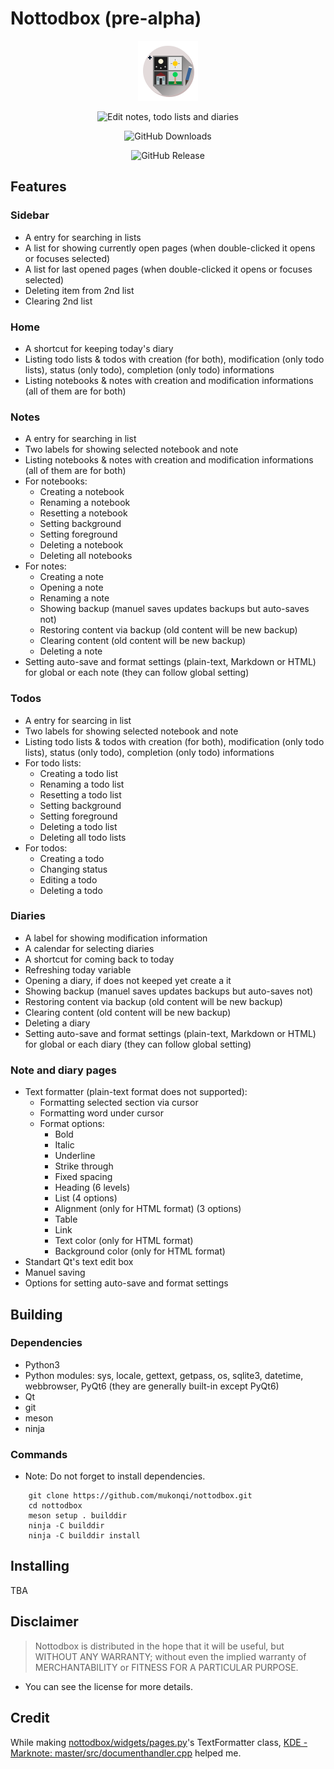 # Nottodbox (pre-alpha)

<p align="center"><img src="./data/io.github.mukonqi.nottodbox.svg" alt="Nottodbox Icon"></img></a></p>
<p align="center"><img src="https://img.shields.io/badge/Edit notes, todo lists and diaries-376296" alt="Edit notes, todo lists and diaries"></img></p>
<p align="center"><img src="https://img.shields.io/github/downloads/mukonqi/nottodbox/total?label=Downloads" alt="GitHub Downloads"></img></p>
<p align="center"><img src="https://img.shields.io/github/v/release/mukonqi/nottodbox?label=Latest Release" alt="GitHub Release"></p>


## Features
### Sidebar
- A entry for searching in lists
- A list for showing currently open pages (when double-clicked it opens or focuses selected)
- A list for last opened pages (when double-clicked it opens or focuses selected)
- Deleting item from 2nd list
- Clearing 2nd list

### Home
- A shortcut for keeping today's diary
- Listing todo lists & todos with creation (for both), modification (only todo lists), status (only todo), completion (only todo) informations
- Listing notebooks & notes with creation and modification informations (all of them are for both)

### Notes
- A entry for searching in list
- Two labels for showing selected notebook and note
- Listing notebooks & notes with creation and modification informations (all of them are for both)
- For notebooks:
    - Creating a notebook
    - Renaming a notebook
    - Resetting a notebook
    - Setting background
    - Setting foreground
    - Deleting a notebook
    - Deleting all notebooks
- For notes:
    - Creating a note
    - Opening a note
    - Renaming a note
    - Showing backup (manuel saves updates backups but auto-saves not)
    - Restoring content via backup (old content will be new backup)
    - Clearing content (old content will be new backup)
    - Deleting a note
- Setting auto-save and format settings (plain-text, Markdown or HTML) for global or each note (they can follow global setting)

### Todos
- A entry for searcing in list
- Two labels for showing selected notebook and note
- Listing todo lists & todos with creation (for both), modification (only todo lists), status (only todo), completion (only todo) informations
- For todo lists:
    - Creating a todo list
    - Renaming a todo list
    - Resetting a todo list
    - Setting background
    - Setting foreground
    - Deleting a todo list
    - Deleting all todo lists
- For todos:
    - Creating a todo
    - Changing status
    - Editing a todo
    - Deleting a todo

### Diaries
- A label for showing modification information
- A calendar for selecting diaries
- A shortcut for coming back to today
- Refreshing today variable
- Opening a diary, if does not keeped yet create a it
- Showing backup (manuel saves updates backups but auto-saves not)
- Restoring content via backup (old content will be new backup)
- Clearing content (old content will be new backup)
- Deleting a diary
- Setting auto-save and format settings (plain-text, Markdown or HTML) for global or each diary (they can follow global setting)

### Note and diary pages
- Text formatter (plain-text format does not supported):
    - Formatting selected section via cursor
    - Formatting word under cursor
    - Format options:
        - Bold
        - Italic
        - Underline
        - Strike through
        - Fixed spacing
        - Heading (6 levels)
        - List (4 options)
        - Alignment (only for HTML format) (3 options)
        - Table
        - Link
        - Text color (only for HTML format)
        - Background color (only for HTML format)
- Standart Qt's text edit box
- Manuel saving
- Options for setting auto-save and format settings


## Building
### Dependencies
- Python3
- Python modules: sys, locale, gettext, getpass, os, sqlite3, datetime, webbrowser, PyQt6 (they are generally built-in except PyQt6)
- Qt
- git
- meson
- ninja

### Commands
- Note: Do not forget to install dependencies.
```
    git clone https://github.com/mukonqi/nottodbox.git
    cd nottodbox
    meson setup . builddir
    ninja -C builddir
    ninja -C builddir install
```


## Installing
TBA


## Disclaimer
> Nottodbox is distributed in the hope that it will be useful, but WITHOUT ANY WARRANTY; without even the implied warranty of MERCHANTABILITY or FITNESS FOR A PARTICULAR PURPOSE.

- You can see the license for more details.

## Credit
While making [nottodbox/widgets/pages.py](./nottodbox/widgets/pages.py)'s TextFormatter class, [KDE - Marknote: master/src/documenthandler.cpp](https://invent.kde.org/office/marknote/-/blob/master/src/documenthandler.cpp) helped me.
